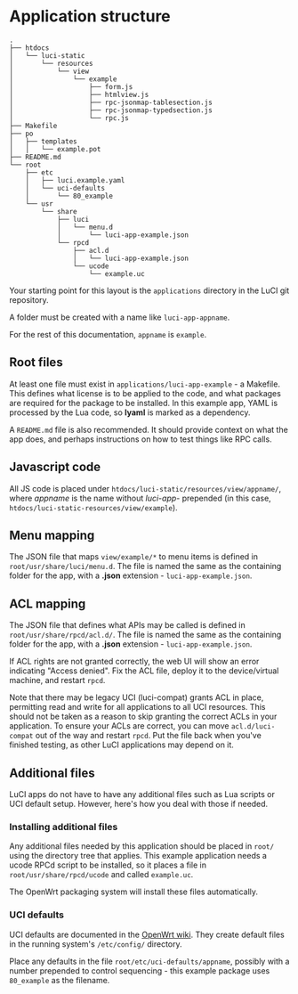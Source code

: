 # Application structure

```
.
├── htdocs
│   └── luci-static
│       └── resources
│           └── view
│               └── example
│                   ├── form.js
│                   ├── htmlview.js
│                   ├── rpc-jsonmap-tablesection.js
│                   ├── rpc-jsonmap-typedsection.js
│                   └── rpc.js
├── Makefile
├── po
│   ├── templates
│   │   └── example.pot
├── README.md
└── root
    ├── etc
    │   ├── luci.example.yaml
    │   └── uci-defaults
    │       └── 80_example
    └── usr
        └── share
            ├── luci
            │   └── menu.d
            │       └── luci-app-example.json
            └── rpcd
                ├── acl.d
                │   └── luci-app-example.json
                └── ucode
                    └── example.uc

```

Your starting point for this layout is the `applications` directory in the LuCI git repository.

A folder must be created with a name like `luci-app-appname`.

For the rest of this documentation, `appname` is `example`.

## Root files

At least one file must exist in `applications/luci-app-example` - a Makefile. This defines what license is to be applied to the code, and what packages are required for the package to be installed. In this example app, YAML is processed by the Lua code, so **lyaml** is marked as a dependency.

A `README.md` file is also recommended. It should provide context on what the app does, and perhaps instructions on how to test things like RPC calls.

## Javascript code

All JS code is placed under `htdocs/luci-static/resources/view/appname/`, where *appname* is the name without *luci-app-* prepended (in this case, `htdocs/luci-static-resources/view/example`).

## Menu mapping

The JSON file that maps `view/example/*` to menu items is defined in `root/usr/share/luci/menu.d`. The file is named the same as the containing folder for the app, with a **.json** extension - `luci-app-example.json`.

## ACL mapping

The JSON file that defines what APIs may be called is defined in `root/usr/share/rpcd/acl.d/`. The file is named the same as the containing folder for the app, with a **.json** extension - `luci-app-example.json`.

If ACL rights are not granted correctly, the web UI will show an error indicating "Access denied". Fix the ACL file, deploy it to the device/virtual machine, and restart `rpcd`.

Note that there may be legacy UCI (luci-compat) grants ACL in place, permitting read and write for all applications to all UCI resources. This should not be taken as a reason to skip granting the correct ACLs in your application. To ensure your ACLs are correct, you can move `acl.d/luci-compat` out of the way and restart `rpcd`. Put the file back when you've finished testing, as other LuCI applications may depend on it.

## Additional files

LuCI apps do not have to have any additional files such as Lua scripts or UCI default setup. However, here's how you deal with those if needed.

### Installing additional files

Any additional files needed by this application should be placed in `root/` using the directory tree that applies. This example application needs a ucode RPCd script to be installed, so it places a file in `root/usr/share/rpcd/ucode` and called `example.uc`.

The OpenWrt packaging system will install these files automatically.

### UCI defaults

UCI defaults are documented in the [OpenWrt wiki](https://openwrt.org/docs/guide-developer/uci-defaults). They create default files in the running system's `/etc/config/` directory.

Place any defaults in the file `root/etc/uci-defaults/appname`, possibly with a number prepended to control sequencing - this example package uses `80_example` as the filename.
